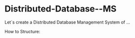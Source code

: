 # Distributed-Database--MS
Let´s create a Distributed Database Management System of ...

How to Structure: 
